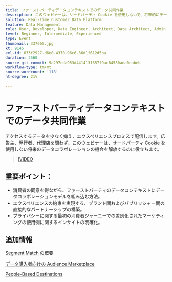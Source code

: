 ```yaml
---
title: ファーストパーティデータコンテキストでのデータ共同作業
description: このウェビナーは、サードパーティ Cookie を使用しないで、将来的にデータの共同作業の機会を生み出すのに役立ちます。
solution: Real-Time Customer Data Platform
feature: Data Management
role: User, Developer, Data Engineer, Architect, Data Architect, Admin, Leader
level: Beginner, Intermediate, Experienced
type: Event
thumbnail: 337665.jpg
kt: 9145
exl-id: 633f2927-d6e0-4370-96c6-36d1f612d5ba
duration: 2560
source-git-commit: 9a297cda953d4414131657f9ac84580aea0eabeb
workflow-type: tm+mt
source-wordcount: '118'
ht-degree: 21%

---
```


# ファーストパーティデータコンテキストでのデータ共同作業

アクセスするデータを少なく抑え、エクスペリエンスプロミスで配信します。広告主、発行者、代理店を問わず、このウェビナーは、サードパーティ Cookie を使用しない将来のデータコラボレーションの機会を解放するのに役立ちます。

>[!VIDEO](https://video.tv.adobe.com/v/337665/?quality=12&learn=on)

## 重要ポイント：

* 消費者の同意を得ながら、ファーストパーティのデータコンテキストにデータコラボレーションモデルを組み込む方法。
* エクスペリエンスの約束を実現する、ブランド間およびパブリッシャー間の直接的なパートナーシップの構築。
* プライバシーに関する最初の消費者ジャーニーでの差別化されたマーケティングの使用例に関するインサイトの明確化。

## 追加情報

[Segment Match の概要](https://experienceleague.adobe.com/docs/experience-platform/segmentation/ui/segment-match.html?lang=en)

[データ購入者向けの Audience Marketplace](https://experienceleague.adobe.com/docs/audience-manager/user-guide/features/audience-marketplace/audience-marketplace-for-data-buyers/marketplace-data-buyers.html?lang=en)

[People-Based Destinations](https://experienceleague.adobe.com/docs/audience-manager/user-guide/features/destinations/people-based/people-based-destinations-overview.html?lang=ja)
